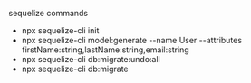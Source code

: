 sequelize commands
- npx sequelize-cli init
- npx sequelize-cli model:generate --name User --attributes firstName:string,lastName:string,email:string
- npx sequelize-cli db:migrate:undo:all
- npx sequelize-cli db:migrate

